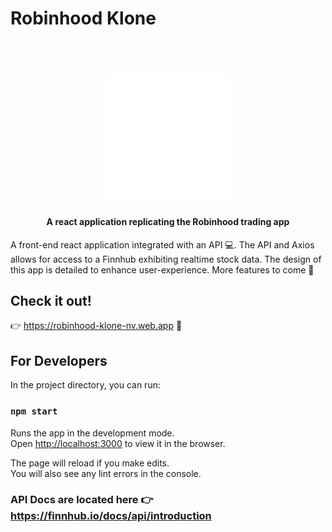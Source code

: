 # Robinhood Klone

<h1 align="center">
  <br>
  <img src="https://github.com/NizaV/robinhood-klone/blob/master/src/images/robinhood.svg" alt="Robinhood Logo" width="200" height="200">
</h1>

<h4 align="center">A react application replicating the Robinhood trading app</h4>

A front-end react application integrated with an API :computer:. The API and Axios allows for access to a Finnhub exhibiting realtime stock data. The design of this app is detailed to enhance user-experience. More features to come :raised_hands:

## Check it out!
👉 https://robinhood-klone-nv.web.app :rocket:

## For Developers

In the project directory, you can run:

### `npm start`

Runs the app in the development mode.\
Open [http://localhost:3000](http://localhost:3000) to view it in the browser.

The page will reload if you make edits.\
You will also see any lint errors in the console.

### API Docs are located here 👉 https://finnhub.io/docs/api/introduction
